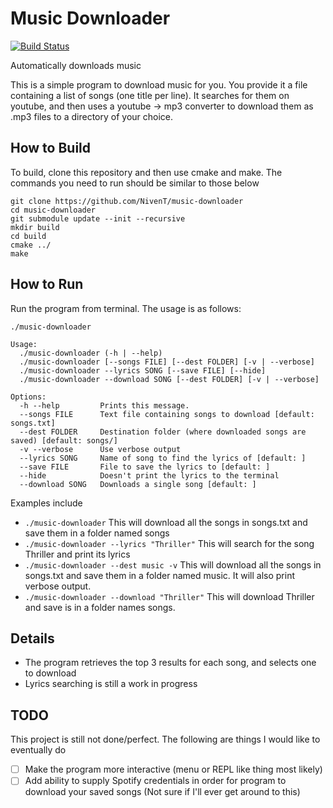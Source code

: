 # Music Downloader
[![Build Status](https://travis-ci.org/NivenT/music-downloader.svg?branch=master)](https://travis-ci.org/NivenT/music-downloader)

Automatically downloads music

This is a simple program to download music for you. You provide it a file containing a list of songs (one title per line). It searches for them on youtube, and then uses a youtube -> mp3 converter to download them as .mp3 files to a directory of your choice.

## How to Build
To build, clone this repository and then use cmake and make. The commands you need to run should be similar to those below
```
git clone https://github.com/NivenT/music-downloader
cd music-downloader
git submodule update --init --recursive
mkdir build
cd build
cmake ../
make
```

## How to Run
Run the program from terminal. The usage is as follows:
```
./music-downloader

Usage:
  ./music-downloader (-h | --help)
  ./music-downloader [--songs FILE] [--dest FOLDER] [-v | --verbose]
  ./music-downloader --lyrics SONG [--save FILE] [--hide]
  ./music-downloader --download SONG [--dest FOLDER] [-v | --verbose]

Options:
  -h --help         Prints this message.
  --songs FILE      Text file containing songs to download [default: songs.txt]
  --dest FOLDER	    Destination folder (where downloaded songs are saved) [default: songs/]
  -v --verbose      Use verbose output
  --lyrics SONG     Name of song to find the lyrics of [default: ]
  --save FILE       File to save the lyrics to [default: ]
  --hide            Doesn't print the lyrics to the terminal
  --download SONG   Downloads a single song [default: ]

```
Examples include

* `./music-downloader` This will download all the songs in songs.txt and save them in a folder named songs
* `./music-downloader --lyrics "Thriller"` This will search for the song Thriller and print its lyrics
* `./music-downloader --dest music -v` This will download all the songs in songs.txt and save them in a folder named music. It will also print verbose output.
* `./music-downloader --download "Thriller"` This will download Thriller and save is in a folder names songs.

## Details
- The program retrieves the top 3 results for each song, and selects one to download
- Lyrics searching is still a work in progress

## TODO
This project is still not done/perfect. The following are things I would like to eventually do
- [ ] Make the program more interactive (menu or REPL like thing most likely)
- [ ] Add ability to supply Spotify credentials in order for program to download your saved songs (Not sure if I'll ever get around to this)
